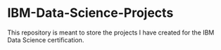 # IBM-Data-Science-Projects
This repository is meant to store the projects I have created for the IBM Data Science certification. 
